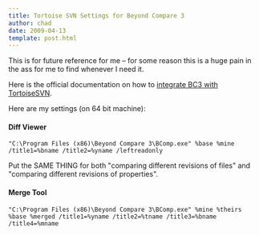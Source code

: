 ```yaml
---
title: Tortoise SVN Settings for Beyond Compare 3
author: chad
date: 2009-04-13
template: post.html
---
```


This is for future reference for me – for some reason this is a huge pain in the ass for me to find whenever I need it.

Here is the official documentation on how to [integrate BC3 with TortoiseSVN](http://www.scootersoftware.com/support.php?c=kb_vcs.php).

Here are my settings (on 64 bit machine):

#### Diff Viewer
    "C:\Program Files (x86)\Beyond Compare 3\BComp.exe" %base %mine /title1=%bname /title2=%yname /leftreadonly

Put the SAME THING for both "comparing different revisions of files" and "comparing different revisions of properties".

#### Merge Tool
    "C:\Program Files (x86)\Beyond Compare 3\BComp.exe" %mine %theirs %base %merged /title1=%yname /title2=%tname /title3=%bname /title4=%mname